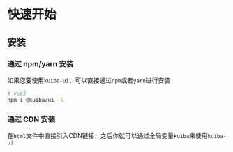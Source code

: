 # 快速开始

## 安装

### 通过 npm/yarn 安装

如果您要使用`kuiba-ui`，可以直接通过`npm`或者`yarn`进行安装

```bash
# vue3
npm i @kuiba/ui -S
```

### 通过 CDN 安装
在`html`文件中直接引入CDN链接，之后你就可以通过全局变量`kuiba`来使用`kuiba-ui`
